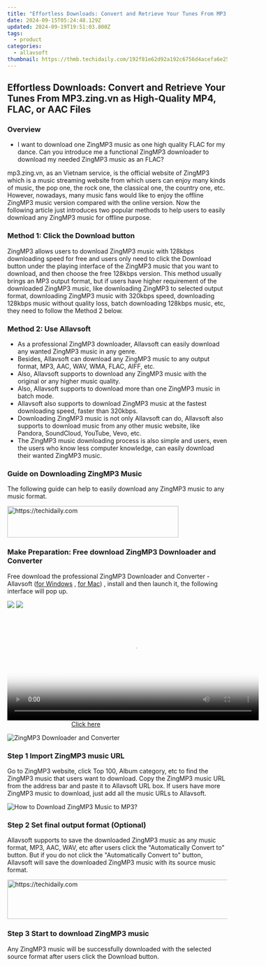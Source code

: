 ```yaml
---
title: "Effortless Downloads: Convert and Retrieve Your Tunes From MP3.zing.vn as High-Quality MP4, FLAC, or AAC Files"
date: 2024-09-15T05:24:48.129Z
updated: 2024-09-19T19:51:03.800Z
tags:
  - product
categories:
  - allavsoft
thumbnail: https://thmb.techidaily.com/192f81e62d92a192c6756d4acefa6e25619bd0109c72bd43d2bf00cf25a87ef6.png
---
```


## Effortless Downloads: Convert and Retrieve Your Tunes From MP3.zing.vn as High-Quality MP4, FLAC, or AAC Files

### Overview

* I want to download one ZingMP3 music as one high quality FLAC for my dance. Can you introduce me a functional ZingMP3 downloader to download my needed ZingMP3 music as an FLAC?

mp3.zing.vn, as an Vietnam service, is the official website of ZingMP3 which is a music streaming website from which users can enjoy many kinds of music, the pop one, the rock one, the classical one, the country one, etc. However, nowadays, many music fans would like to enjoy the offline ZingMP3 music version compared with the online version. Now the following article just introduces two popular methods to help users to easily download any ZingMP3 music for offline purpose.

### Method 1: Click the Download button

ZingMP3 allows users to download ZingMP3 music with 128kbps downloading speed for free and users only need to click the Download button under the playing interface of the ZingMP3 music that you want to download, and then choose the free 128kbps version. This method usually brings an MP3 output format, but if users have higher requirement of the downloaded ZingMP3 music, like downloading ZingMP3 to selected output format, downloading ZingMP3 music with 320kbps speed, downloading 128kbps music without quality loss, batch downloading 128kbps music, etc, they need to follow the Method 2 below.

### Method 2: Use Allavsoft

* As a professional ZingMP3 downloader, Allavsoft can easily download any wanted ZingMP3 music in any genre.
* Besides, Allavsoft can download any ZingMP3 music to any output format, MP3, AAC, WAV, WMA, FLAC, AIFF, etc.
* Also, Allavsoft supports to download any ZingMP3 music with the original or any higher music quality.
* Also, Allavsoft supports to download more than one ZingMP3 music in batch mode.
* Allavsoft also supports to download ZingMP3 music at the fastest downloading speed, faster than 320kbps.
* Downloading ZingMP3 music is not only Allavsoft can do, Allavsoft also supports to download music from any other music website, like Pandora, SoundCloud, YouTube, Vevo, etc.
* The ZingMP3 music downloading process is also simple and users, even the users who know less computer knowledge, can easily download their wanted ZingMP3 music.

### Guide on Downloading ZingMP3 Music

The following guide can help to easily download any ZingMP3 music to any music format.

<!-- affiliate ads begin -->
<a href="https://aligracehair.sjv.io/c/5597632/2135417/19272" target="_top" id="2135417">
  <img src="//a.impactradius-go.com/display-ad/19272-2135417" border="0" alt="https://techidaily.com" width="392" height="72"/>
</a>
<img height="0" width="0" src="https://aligracehair.sjv.io/i/5597632/2135417/19272" style="position:absolute;visibility:hidden;" border="0" />
<!-- affiliate ads end -->

### Make Preparation: Free download ZingMP3 Downloader and Converter

Free download the professional ZingMP3 Downloader and Converter - Allavsoft ([for Windows](https://tools.techidaily.com/allavsoft/products/) , [for Mac](https://tools.techidaily.com/allavsoft/products/)) , install and then launch it, the following interface will pop up.

[![](https://www.allavsoft.com/how-to/../images/how-to/free-download-win.jpg)](https://tools.techidaily.com/allavsoft/products/) [![](https://www.allavsoft.com/how-to/../images/how-to/free-download-mac.jpg)](https://tools.techidaily.com/allavsoft/products/)

<!-- affiliate ads begin -->
<span id="1938141">
					<video width="576" height="240" style="cursor:pointer"
           poster="//a.impactradius-go.com/display-clicktoplayimage/1938141.png"
           onclick="if(!this.playClicked){this.play();this.setAttribute('controls',true);this.playClicked=true;}">
	   <source src="//a.impactradius-go.com/display-ad/22993-1938141">
	   <img src="//a.impactradius-go.com/display-clicktoplayimage/1938141.png" style="border: none; height: 100%; width: 100%; object-fit: contain">
	</video>
	<div style="width:360px;text-align:center"><a href="javascript:window.open(decodeURIComponent('https%3A%2F%2Fhomestyler.sjv.io%2Fc%2F5597632%2F1938141%2F22993'), '_blank');void(0);">Click here</a></div>
</span>
<img height="0" width="0" src="https://imp.pxf.io/i/5597632/1938141/22993" style="position:absolute;visibility:hidden;" border="0" />
<!-- affiliate ads end -->

![ZingMP3 Downloader and Converter](https://www.allavsoft.com/how-to/../images/allavsoft/screen-shot-600.jpg)

### Step 1 Import ZingMP3 music URL

Go to ZingMP3 website, click Top 100, Album category, etc to find the ZingMP3 music that users want to download. Copy the ZingMP3 music URL from the address bar and paste it to Allavsoft URL box. If users have more ZingMP3 music to download, just add all the music URLs to Allavsoft.

![How to Download ZingMP3 Music to MP3?](https://www.allavsoft.com/how-to/../images/how-to/download-rtmp-video/download-rtmp-video.jpg)

### Step 2 Set final output format (Optional)

Allavsoft supports to save the downloaded ZingMP3 music as any music format, MP3, AAC, WAV, etc after users click the "Automatically Convert to" button. But if you do not click the "Automatically Convert to" button, Allavsoft will save the downloaded ZingMP3 music with its source music format.

<!-- affiliate ads begin -->
<a href="https://united.elfm.net/c/5597632/2139563/4704" target="_top" id="2139563">
  <img src="//a.impactradius-go.com/display-ad/4704-2139563" border="0" alt="https://techidaily.com" width="728" height="90"/>
</a>
<img height="0" width="0" src="https://united.elfm.net/i/5597632/2139563/4704" style="position:absolute;visibility:hidden;" border="0" />
<!-- affiliate ads end -->

### Step 3 Start to download ZingMP3 music

Any ZingMP3 music will be successfully downloaded with the selected source format after users click the Download button.

<ins class="adsbygoogle"
     style="display:block"
     data-ad-format="autorelaxed"
     data-ad-client="ca-pub-7571918770474297"
     data-ad-slot="1223367746"></ins>

<ins class="adsbygoogle"
     style="display:block"
     data-ad-client="ca-pub-7571918770474297"
     data-ad-slot="8358498916"
     data-ad-format="auto"
     data-full-width-responsive="true"></ins>
